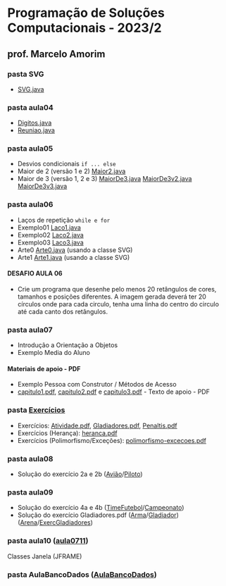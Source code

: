 # Programação de Soluções Computacionais - 2023/2

## prof. Marcelo Amorim

### pasta SVG

* [SVG.java](SVG/SVG.java)

### pasta aula04

* [Digitos.java](aula04/Digitos.java)
* [Reuniao.java](aula04/Reuniao.java)

### pasta aula05

* Desvios condicionais ```if ... else```
* Maior de 2 (versão 1 e 2) [Maior2.java](aula05/Maior2.java)
* Maior de 3 (versão 1, 2 e 3) [MaiorDe3.java](aula05/MaiorDe3.java) [MaiorDe3v2.java](aula05/MaiorDe3v2.java) [MaiorDe3v3.java](aula05/MaiorDe3v3.java)

### pasta aula06

* Laços de repetição ```while e for```
* Exemplo01 [Laco1.java](aula06/Laco1.java)
* Exemplo02 [Laco2.java](aula06/Laco2.java)
* Exemplo03 [Laco3.java](aula06/Laco3.java)
* Arte0 [Arte0.java](aula06/Arte0.java) (usando a classe SVG)
* Arte1 [Arte1.java](aula06/Arte1.java) (usando a classe SVG)

#### DESAFIO AULA 06
* Crie um programa que desenhe pelo menos 20 retângulos de cores, tamanhos e posições diferentes. A imagem gerada deverá ter 20 círculos onde para cada circulo, tenha uma linha do centro do circulo até cada canto dos retângulos.

### pasta aula07

* Introdução a Orientação a Objetos
* Exemplo Media do Aluno

#### Materiais de apoio - PDF

* Exemplo Pessoa com Construtor / Métodos de Acesso 
* [capitulo1.pdf](capitulo1.pdf), [capitulo2.pdf](capitulo2.pdf) e [capitulo3.pdf](capitulo3.pdf) - Texto de apoio - PDF

### pasta [Exercícios](./Exercicios/)

* Exercícios: [Atividade.pdf](./Exercicios/atividade.pdf), [Gladiadores.pdf](./Exercicios/gladiadores.pdf), [Penaltis.pdf](./Exercicios/penaltis.pdf)
* Exercícios (Herança): [heranca.pdf](./Exercicios/heranca.pdf)
* Exercícios (Polimorfismo/Exceções): [polimorfismo-excecoes.pdf](./Exercicios/polimorfismo-excecoes.pdf)

### pasta aula08

* Solução do exercício 2a e 2b ([Avião](aula08/Aviao.java)/[Piloto](aula08/Piloto.java))


### pasta aula09

* Solução do exercício 4a e 4b ([TimeFutebol](aula09/TimeFutebol.java)/[Campeonato](aula09/Campeonato.java))
* Solução do exercício Gladiadores.pdf ([Arma](aula09/Arma.java)/[Gladiador](aula09/Gladiador.java)) ([Arena](aula09/Arena.java)/[ExercGladiadores](aula09/ExercGladiadores.java))

### pasta aula10 ([aula0711](aula0711/))

Classes Janela (JFRAME)

### pasta AulaBancoDados ([AulaBancoDados](AulaBancoDados/))